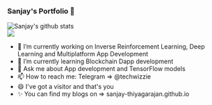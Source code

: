 ### Sanjay's Portfolio  👋
![Sanjay's github stats](https://github-readme-stats.vercel.app/api?username=sanjay-thiyagarajan&show_icons=true&&title_color=03E6FF&text_color=9f9f9f&theme=radical) <br>
<img align="center" src="https://github-readme-stats.vercel.app/api/top-langs/?username=sanjay-thiyagarajan&hide=html&title_color=03E6FF&text_color=9f9f9f&icon_color=79ff97&bg_color=151515" />
<!--
**sanjay-thiyagarajan/sanjay-thiyagarajan** is a ✨ _special_ ✨ repository because its `README.md` (this file) appears on your GitHub profile.

Here are some ideas to get you started:
-->
- 🔭 I’m currently working on Inverse Reinforcement Learning, Deep Learning and Multiplatform App Development
- 🌱 I’m currently learning Blockchain Dapp development
- 💬 Ask me about App development and TensorFlow models
- 📫 How to reach me: Telegram => @techwizzie
- 😄 I've got a visitor and that's you
- ✨ You can find my blogs on => sanjay-thiyagarajan.github.io

